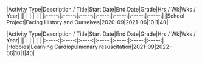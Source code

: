 |Activity Type|Description / Title|Start Date|End Date|Grade|Hrs / Wk|Wks / Year|      ||      |      |      |      |      |
|:-----:|:-----:|:-----:|:-----:|:-----:|:-----:|:-----:|
|School Project|Facing History and Ourselves|2020-09|2021-06|10|1|40|

|Activity Type|Description / Title|Start Date|End Date|Grade|Hrs / Wk|Wks / Year|      ||      |      |      |      |      |
|:-----:|:-----:|:-----:|:-----:|:-----:|:-----:|:-----:|
|Hobbies|Learning Cardiopulmonary resuscitation|2021-09|2022-06|10|1|40|
